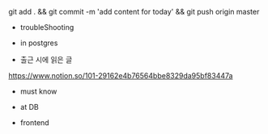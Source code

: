 

git add . && git commit -m 'add content for today' && git push origin master

- troubleShooting


- in postgres


- 출근 시에 읽은 글 

https://www.notion.so/101-29162e4b76564bbe8329da95bf83447a

- must know 




- at DB 


- frontend


